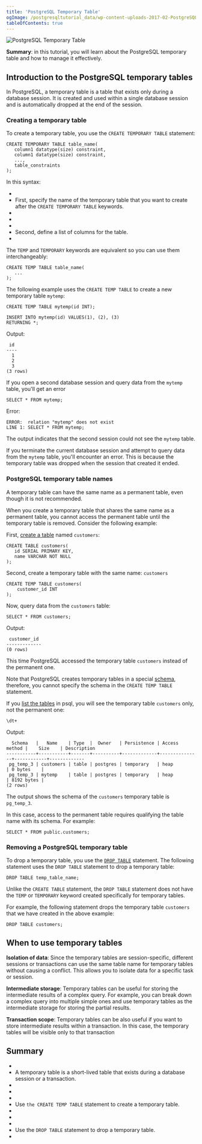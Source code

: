 ```yaml
---
title: 'PostgreSQL Temporary Table'
ogImage: /postgresqltutorial_data/wp-content-uploads-2017-02-PostgreSQL-Temporary-Table-300x254.png
tableOfContents: true
---
```



![PostgreSQL Temporary Table](/postgresqltutorial_data/wp-content-uploads-2017-02-PostgreSQL-Temporary-Table-300x254.png)





**Summary**: in this tutorial, you will learn about the PostgreSQL temporary table and how to manage it effectively.





## Introduction to the PostgreSQL temporary tables





In PostgreSQL, a temporary table is a table that exists only during a database session. It is created and used within a single database session and is automatically dropped at the end of the session.





### Creating a temporary table





To create a temporary table, you use the `CREATE TEMPORARY TABLE` statement:





```
CREATE TEMPORARY TABLE table_name(
   column1 datatype(size) constraint,
   column1 datatype(size) constraint,
   ...,
   table_constraints
);
```





In this syntax:





- 
- First, specify the name of the temporary table that you want to create after the `CREATE TEMPORARY TABLE` keywords.
- 
-
- 
- Second, define a list of columns for the table.
- 





The `TEMP` and `TEMPORARY` keywords are equivalent so you can use them interchangeably:





```
CREATE TEMP TABLE table_name(
   ...
);
```





The following example uses the `CREATE TEMP TABLE` to create a new temporary table `mytemp`:





```
CREATE TEMP TABLE mytemp(id INT);

INSERT INTO mytemp(id) VALUES(1), (2), (3)
RETURNING *;
```





Output:





```
 id
----
  1
  2
  3
(3 rows)
```





If you open a second database session and query data from the `mytemp` table, you'll get an error





```
SELECT * FROM mytemp;
```





Error:





```
ERROR:  relation "mytemp" does not exist
LINE 1: SELECT * FROM mytemp;
```





The output indicates that the second session could not see the `mytemp` table.





If you terminate the current database session and attempt to query data from the `mytemp` table, you'll encounter an error. This is because the temporary table was dropped when the session that created it ended.





### PostgreSQL temporary table names





A temporary table can have the same name as a permanent table, even though it is not recommended.





When you create a temporary table that shares the same name as a permanent table, you cannot access the permanent table until the temporary table is removed. Consider the following example:





First, [create a table](/docs/postgresql/postgresql-create-table) named `customers`:





```
CREATE TABLE customers(
   id SERIAL PRIMARY KEY,
   name VARCHAR NOT NULL
);
```





Second, create a temporary table with the same name: `customers`





```
CREATE TEMP TABLE customers(
    customer_id INT
);
```





Now, query data from the `customers` table:





```
SELECT * FROM customers;
```





Output:





```
 customer_id
-------------
(0 rows)
```





This time PostgreSQL accessed the temporary table `customers` instead of the permanent one.





Note that PostgreSQL creates temporary tables in a special [schema](https://www.postgresqltutorial.com/postgresql-administration/postgresql-schema/), therefore, you cannot specify the schema in the `CREATE TEMP TABLE` statement.





If you [list the tables](https://www.postgresqltutorial.com/postgresql-administration/postgresql-show-tables/) in psql, you will see the temporary table `customers` only, not the permanent one:





```
\dt+
```





Output:





```
  Schema   |   Name    | Type  |  Owner   | Persistence | Access method |    Size    | Description
-----------+-----------+-------+----------+-------------+---------------+------------+-------------
 pg_temp_3 | customers | table | postgres | temporary   | heap          | 0 bytes    |
 pg_temp_3 | mytemp    | table | postgres | temporary   | heap          | 8192 bytes |
(2 rows)
```





The output shows the schema of the `customers` temporary table is `pg_temp_3`.





In this case, access to the permanent table requires qualifying the table name with its schema. For example:





```
SELECT * FROM public.customers;
```





### Removing a PostgreSQL temporary table





To drop a temporary table, you use the [`DROP TABLE`](/docs/postgresql/postgresql-drop-table) statement. The following statement uses the `DROP TABLE` statement to drop a temporary table:





```
DROP TABLE temp_table_name;
```





Unlike the `CREATE TABLE` statement, the `DROP TABLE` statement does not have the `TEMP` or `TEMPORARY` keyword created specifically for temporary tables.





For example, the following statement drops the temporary table `customers` that we have created in the above example:





```
DROP TABLE customers;
```





## When to use temporary tables





**Isolation of data**: Since the temporary tables are session-specific, different sessions or transactions can use the same table name for temporary tables without causing a conflict. This allows you to isolate data for a specific task or session.





**Intermediate storage**: Temporary tables can be useful for storing the intermediate results of a complex query. For example, you can break down a complex query into multiple simple ones and use temporary tables as the intermediate storage for storing the partial results.





**Transaction scope**: Temporary tables can be also useful if you want to store intermediate results within a transaction. In this case, the temporary tables will be visible only to that transaction





## Summary





- 
- A temporary table is a short-lived table that exists during a database session or a transaction.
- 
-
- 
- Use `the CREATE TEMP TABLE` statement to create a temporary table.
- 
-
- 
- Use the `DROP TABLE` statement to drop a temporary table.
- 


